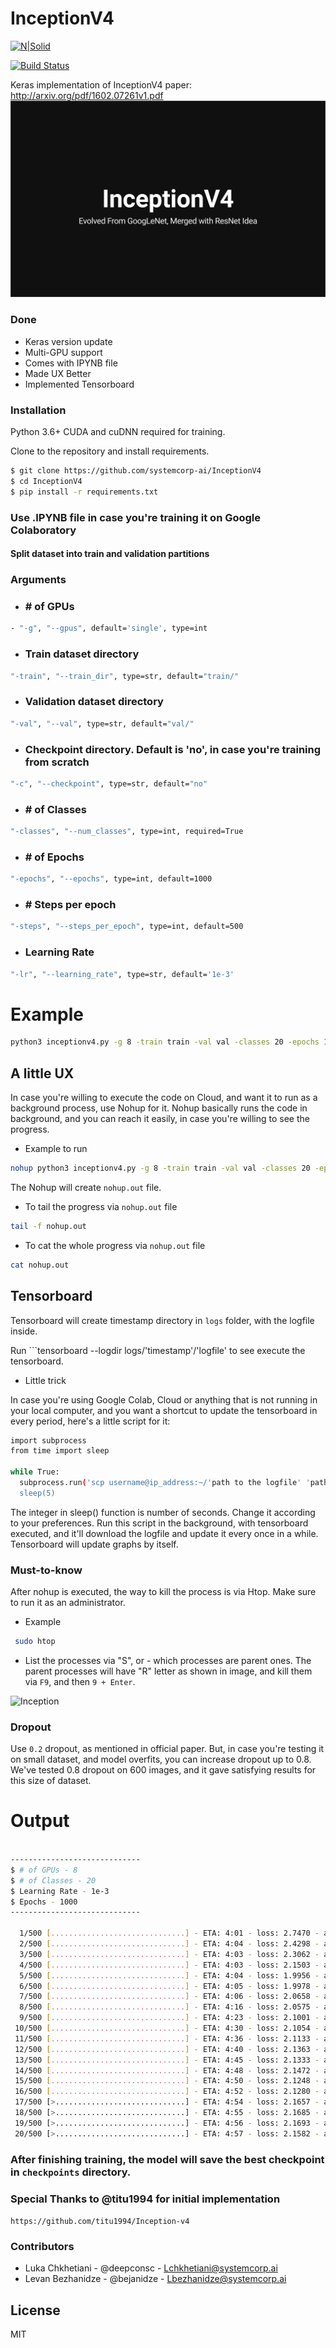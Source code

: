 # InceptionV4

[![N|Solid](../systemcorp.svg)]()


[![Build Status](https://travis-ci.org/joemccann/dillinger.svg?branch=master)]()

Keras implementation of InceptionV4 paper: http://arxiv.org/pdf/1602.07261v1.pdf
![InceptionV4](./attributes/inception.svg)



### Done

- Keras version update
- Multi-GPU support
- Comes with IPYNB file
- Made UX Better
- Implemented Tensorboard


### Installation

Python 3.6+ CUDA and cuDNN required for training.

Clone to the repository and install requirements.

```sh
$ git clone https://github.com/systemcorp-ai/InceptionV4
$ cd InceptionV4
$ pip install -r requirements.txt
```

### Use .IPYNB file in case you're training it on Google Colaboratory


#### Split dataset into train and validation partitions

### Arguments
- ### # of GPUs
```sh
- "-g", "--gpus", default='single', type=int 
```
- ###  Train dataset directory
```sh
"-train", "--train_dir", type=str, default="train/"
```
- ###  Validation dataset directory
```sh
"-val", "--val", type=str, default="val/"
```
- ### Checkpoint directory. Default is 'no', in case you're training from scratch
```sh
"-c", "--checkpoint", type=str, default="no"
```
- ### # of Classes
```sh
"-classes", "--num_classes", type=int, required=True
```
- ### # of Epochs 
```sh
"-epochs", "--epochs", type=int, default=1000
```
- ### # Steps per epoch
```sh
"-steps", "--steps_per_epoch", type=int, default=500
```
- ### Learning Rate
```sh
"-lr", "--learning_rate", type=str, default='1e-3'
```



# Example

```sh
python3 inceptionv4.py -g 8 -train train -val val -classes 20 -epochs 100 -steps 500
```

## A little UX

In case you're willing to execute the code on Cloud, and want it to run as a background process,
use Nohup for it. Nohup basically runs the code in background, and you can reach it easily, in case you're willing to see the progress.

- Example to run

```sh
nohup python3 inceptionv4.py -g 8 -train train -val val -classes 20 -epochs 100 -steps 500 &
```
The Nohup will create ```nohup.out``` file.

- To tail the progress via ```nohup.out``` file

```sh
tail -f nohup.out
```

- To cat the whole progress via ```nohup.out``` file

```sh
cat nohup.out
```

## Tensorboard

Tensorboard will create timestamp directory in ```logs``` folder, with the logfile inside.

Run ```tensorboard --logdir logs/'timestamp'/'logfile' to see execute the tensorboard.

- Little trick

In case you're using Google Colab, Cloud or anything that is not running in your local computer, and 
you want a shortcut to update the tensorboard in every period, here's a little script for it:

```sh
import subprocess
from time import sleep

while True:
  subprocess.run('scp username@ip_address:~/'path to the logfile' 'path to local folder', shell=True)
  sleep(5)

```
The integer in sleep() function is number of seconds. Change it according to your preferences.
Run this script in the background, with tensorboard executed, and it'll download the logfile and update it every once in a while.
Tensorboard will update graphs by itself.


### Must-to-know

After nohup is executed, the way to kill the process is via Htop.
Make sure to run it as an administrator.

- Example

```sh
 sudo htop
```


- List the processes via "S", or - which processes are parent ones. The parent processes will have "R" letter as shown in image, and kill them via ```F9```, and then ```9 + Enter```.

![Inception](https://i.ibb.co/mT3cJLR/htop.png?style=centerme)


### Dropout

Use ```0.2``` dropout, as mentioned in official paper. But, in case you're testing it on small dataset, and model overfits, 
you can increase dropout up to 0.8.
We've tested 0.8 dropout on 600 images, and it gave satisfying results for this size of dataset.

# Output

```sh

-----------------------------
$ # of GPUs - 8
$ # of Classes - 20
$ Learning Rate - 1e-3
$ Epochs - 1000
-----------------------------

  1/500 [..............................] - ETA: 4:01 - loss: 2.7470 - acc: 0.3125
  2/500 [..............................] - ETA: 4:04 - loss: 2.4298 - acc: 0.4062
  3/500 [..............................] - ETA: 4:03 - loss: 2.3062 - acc: 0.4167
  4/500 [..............................] - ETA: 4:03 - loss: 2.1503 - acc: 0.4453
  5/500 [..............................] - ETA: 4:04 - loss: 1.9956 - acc: 0.4875
  6/500 [..............................] - ETA: 4:05 - loss: 1.9978 - acc: 0.4948
  7/500 [..............................] - ETA: 4:06 - loss: 2.0658 - acc: 0.4777
  8/500 [..............................] - ETA: 4:16 - loss: 2.0575 - acc: 0.4844
  9/500 [..............................] - ETA: 4:23 - loss: 2.1001 - acc: 0.4792
 10/500 [..............................] - ETA: 4:30 - loss: 2.1054 - acc: 0.4781
 11/500 [..............................] - ETA: 4:36 - loss: 2.1133 - acc: 0.4773
 12/500 [..............................] - ETA: 4:40 - loss: 2.1363 - acc: 0.4740
 13/500 [..............................] - ETA: 4:45 - loss: 2.1333 - acc: 0.4760
 14/500 [..............................] - ETA: 4:48 - loss: 2.1472 - acc: 0.4732
 15/500 [..............................] - ETA: 4:50 - loss: 2.1248 - acc: 0.4813
 16/500 [..............................] - ETA: 4:52 - loss: 2.1280 - acc: 0.4805
 17/500 [>.............................] - ETA: 4:54 - loss: 2.1657 - acc: 0.4706
 18/500 [>.............................] - ETA: 4:55 - loss: 2.1685 - acc: 0.4705
 19/500 [>.............................] - ETA: 4:56 - loss: 2.1693 - acc: 0.4688
 20/500 [>.............................] - ETA: 4:57 - loss: 2.1582 - acc: 0.4734
```

### After finishing training, the model will save the best checkpoint in ```checkpoints``` directory.




### Special Thanks to @titu1994 for initial implementation

```https://github.com/titu1994/Inception-v4```


### Contributors

- Luka Chkhetiani - @deepconsc - Lchkhetiani@systemcorp.ai
- Levan Bezhanidze - @bejanidze - Lbezhanidze@systemcorp.ai

License
----

MIT


[//]: # (Inception InceptionV4 Keras Tensorflow InceptionV4-Keras Image Classification Google Implementation)





